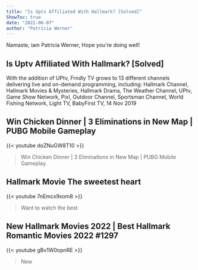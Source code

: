 ```yaml
---
title: "Is Uptv Affiliated With Hallmark? [Solved]"
ShowToc: true 
date: "2022-06-07"
author: "Patricia Werner" 
---
```


Namaste, iam Patricia Werner, Hope you're doing well!
## Is Uptv Affiliated With Hallmark? [Solved]
 With the addition of UPtv, Frndly TV grows to 13 different channels delivering live and on-demand programming, including: Hallmark Channel, Hallmark Movies & Mysteries, Hallmark Drama, The Weather Channel, UPtv, Game Show Network, Pixl, Outdoor Channel, Sportsman Channel, World Fishing Network, Light TV, BabyFirst TV, 
14 Nov 2019

## Win Chicken Dinner | 3 Eliminations in New Map | PUBG Mobile Gameplay
{{< youtube doZNuGW8T10 >}}
>Win Chicken Dinner | 3 Eliminations in New Map | PUBG Mobile Gameplay.

## Hallmark Movie The sweetest heart
{{< youtube 7nEmcx9xom8 >}}
>Want to watch the best 

## New Hallmark Movies 2022 | Best Hallmark Romantic Movies 2022 #1297
{{< youtube gBv1W0opnRE >}}
>New 

